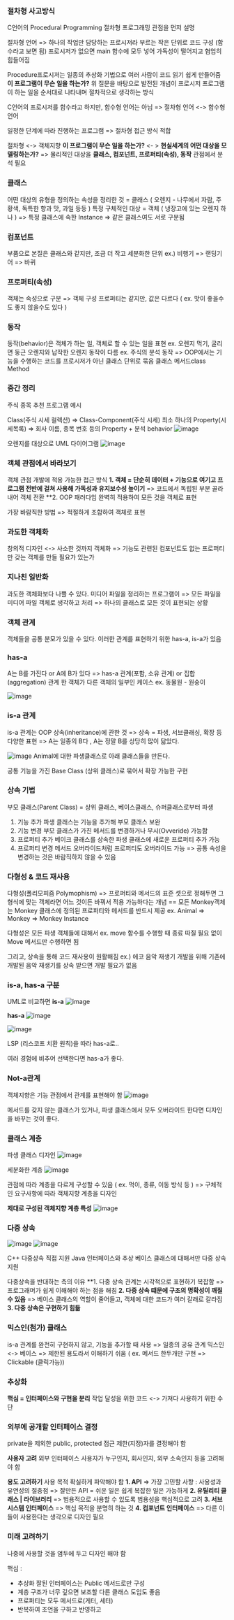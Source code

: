 ### **절차형 사고방식**
C언어의 Procedural Programming 절차형 프로그래밍 관점을 먼저 설명

절차형 언어
=> 하나의 작업만 담당하는 프로시저라 부르는 작은 단위로 코드 구성 (함수라고 보면 됨)
프로시저가 없으면 main 함수에 모두 넣어 가독성이 떨어지고 협업히 힘들어짐

Procedure프로시저는 일종의 추상화 기법으로 여러 사람이 코드 읽기 쉽게 만들어줌
**이 프로그램이 무슨 일을 하는가?**
위 질문을 바탕으로 발전된 개념이 프로시저
프로그램이 하는 일을 순서대로 나타내며 절차적으로 생각하는 방식

C언어의 프로시저를 함수라고 하지만, 함수형 언어는 아님
=> 절차형 언어 <-> 함수형 언어

일정한 단계에 따라 진행하는 프로그램
=> 절차형 접근 방식 적합

절차형 <-> 객체지향
**이 프로그램이 무슨 일을 하는가?** <- > **현실세계의 어떤 대상을 모델링하는가?**
=> 물리적인 대상을 **클래스, 컴포넌트, 프로퍼티(속성), 동작** 관점에서 분석 필요

### **클래스**
어떤 대상의 유형을 정의하는 속성을 정리한 것 = 클래스  ( 오렌지 - 나무에서 자람, 주황색, 독특한 향과 맛, 과일 등등 )
특정 구체적인 대상 = 객체 ( 냉장고에 있는 오렌지 하나 ) => 특정 클래스에 속한 Instance
=> 같은 클래스여도 서로 구분됨

### **컴포넌트**
부품으로 본질은 클래스와 같지만, 조금 더 작고 세분화한 단위
ex.) 비행기 => 랜딩기어 => 바퀴

### **프로퍼티(속성)**
객체는 속성으로 구분
=> 객체 구성 프로퍼티는 같지만, 값은 다르다 ( ex. 맛이 좋을수도 좋지 않을수도 있다 )

### **동작**
동작(behavior)은 객체가 하는 일, 객체로 할 수 있는 일을 표현
ex. 오렌지 먹기, 굴리면 둥근 오렌지와 납작한 오렌지 동작이 다름
ex. 주식의 분석 동작
=> OOP에서는 기능을 수행하는 코드를 프로시저가 아닌 클래스 단위로 묶음
클래스 메서드class Method

### **중간 정리**
주식 종목 추천 프로그램 예시

Class(주식 시세 컬렉션) => Class-Component(주식 시세)
최소 하나의 Property(시세목록)    =>  회사 이름, 종목 번호 등의 Property + 분석 behavior
![image](https://user-images.githubusercontent.com/85000118/137048871-207ce37b-9c63-4fbb-9f6d-d511cd0c156a.png)

오렌지를 대상으로 UML 다이어그램
![image](https://user-images.githubusercontent.com/85000118/137048888-79a28f3f-5664-4f70-864d-dcf84f58081d.png)


### **객체 관점에서 바라보기**
객체 관점 개발에 적용 가능한 접근 방식
**1. 객체 = 단순히 데이터 + 기능으로 여기고 프로그램 전반에 걸쳐 사용해 가독성과 유지보수성 높이기**
=> 코드에서 독립된 부분 골라내어 객체 전환 
**2. OOP 패러다임 완벽히 적용하여 모든 것을 객체로 표현

가장 바람직한 방법
=> 적절하게 조합하여 객체로 표현

### **과도한 객체화**
창의적 디자인 <-> 사소한 것까지 객체화
=> 기능도 관련된 컴포넌트도 없는 프로퍼티만 갖는 객체를 만들 필요가 있는가

### **지나친 일반화**
과도한 객체화보다 나쁠 수 있다.
미디어 파일을 정리하는 프로그램이 => 모든 파일을 미디어 파일 객체로 생각하고 처리
=> 하나의 클래스로 모든 것이 표현되는 상황



### **객체 관계**
객체들을 공통 분모가 있을 수 있다.
이러한 관계를 표현하기 위한 has-a, is-a가 있음

### **has-a**
A는 B를 가진다 or A에 B가 있다
=> has-a 관계(포함, 소유 관계) or 집합(aggregation) 관계
한 객체가 다른 객체의 일부인 케이스
ex. 동물원 - 원숭이

![image](https://user-images.githubusercontent.com/85000118/137049846-883ac149-15c2-402b-aabd-ebb62420e5d1.png)


### **is-a 관계**
is-a 관계는 OOP 상속(inheritance)에 관한 것
=> 상속 = 파생, 서브클래싱, 확장 등 다양한 표현
=> A는 일종의 B다 , A는 정말 B를 상당히 많이 닮았다.

![image](https://user-images.githubusercontent.com/85000118/137050067-979943d0-bd17-40ef-9922-51c0b95c9cd1.png)
Animal에 대한 파생클래스로 아래 클래스들을 만든다.

공통 기능을 가진  Base Class (상위 클래스)로 묶어서 확장 가능한 구현



### **상속 기법**
부모 클래스(Parent Class) = 상위 클래스, 베이스클래스, 슈퍼클래스로부터 파생

1. 기능 추가
파생 클래스는 기능을 추가해 부모 클래스 보완
2. 기능 변경
부모 클래스가 가진 메서드를 변경하거나 무시(Ovveride) 가능함
3. 프로퍼티 추가
베이크 클래스를 상속한 파생 클래스에 새로운 프로퍼티 추가 가능
4. 프로퍼티 변경
메서드 오버라이드처럼 프로퍼티도 오버라이드 가능
=> 공통 속성을 변경하는 것은 바람직하지 않을 수 있음

### **다형성 & 코드 재사용**
다형성(폴리모피즘 Polymophism)
=> 프로퍼티와 메서드의 표준 셋으로 정해두면 그 형식에 맞는 객체라면 어느 것이든 바꿔서 적용 가능하다는 개념
== 모든 Monkey객체는 Monkey 클래스에 정의된 프로퍼티와 메서드를 반드시 제공
ex. Animal => Monkey => Monkey Instance

다형성은 모든 파생 객체들에 대해서 ex. move 함수를 수행할 때 종료 따질 필요 없이 Move 메서드만 수행하면 됨

그리고, 상속을 통해 코드 재사용이 원활해짐
ex.) 에코 음악 재생기 개발을 위해 기존에 개발된 음악 재생기를 상속 받으면 개발 필요가 없음

### **is-a, has-a 구분**
UML로 비교하면
**is-a**
![image](https://user-images.githubusercontent.com/85000118/137052469-5e708eea-f0b5-4498-9c71-0a587eb6e37b.png)

**has-a**
![image](https://user-images.githubusercontent.com/85000118/137052590-72cbb25e-2c31-4547-b623-f9d3cd27e36f.png)


![image](https://user-images.githubusercontent.com/85000118/137053484-d057eb21-1f78-4e9b-9ec0-1ebb835d371e.png)

LSP (리스코프 치환 원칙)을 따라 has-a로..

여러 경험에 비추어 선택한다면 has-a가 좋다.

### **Not-a관계**
객체지향은 기능 관점에서 관계를 표현해야 함
![image](https://user-images.githubusercontent.com/85000118/137053692-407d636e-b1d2-4d66-936f-a1e167767d3a.png)

메서드를 갖지 않는 클래스가 있거나,
파생 클래스에서 모두 오버라이드 한다면 디자인을 바꾸는 것이 좋다.

### **클래스 계층**
파생 클래스 디자인
![image](https://user-images.githubusercontent.com/85000118/137053976-95452d3c-fa1e-41f9-b87d-eea3bc071b1b.png)

세분화한 계층
![image](https://user-images.githubusercontent.com/85000118/137054034-99997a77-2fb6-480a-8cbe-9a883f08f7ef.png)

관점에 따라 계층을 다르게 구성할 수 있음 ( ex. 먹이, 종류, 이동 방식 등 )
=> 구체적인 요구사항에 따라 객체지향 계층을 디자인

**제대로 구성된 객체지향 계층 특성**
![image](https://user-images.githubusercontent.com/85000118/137054181-952e16b8-f636-4552-a1df-4acace7d8aff.png)

### **다중 상속**
![image](https://user-images.githubusercontent.com/85000118/137054215-34850fb1-fc1e-4623-afcf-d105463a3dcc.png)
![image](https://user-images.githubusercontent.com/85000118/137054230-d5b54c84-e7a7-4c7c-baf5-9e26b7b98af6.png)

C++
다중상속 직접 지원
Java
인터페이스와 추상 베이스 클래스에 대해서만 다중 상속 지원

다중상속을 반대하는 측의 이유
**1. 다중 상속 관계는 시각적으로 표현하기 복잡함
=> 프로그래머가 쉽게 이해해야 하는 점을 해침
**2. 다중 상속 떄문에 구조의 명확성이 깨질 수 있음**
=> 베이스 클래스의 역할이 줄어들고, 객체에 대한 코드가 여러 갈래로 갈라짐
**3. 다중 상속은 구현하기 힘듦**


### **믹스인(첨가) 클래스**
is-a 관계를 완전히 구현하지 않고, 기능을 추가할 때 사용
=> 일종의 공유 관계
믹스인 <-> 베이스
=> 제한된 용도라서 이해하기 쉬움 ( ex. 메서드 한두개만 구현 => Clickable (클릭가능))


### **추상화**
**핵심 = 인터페이스와 구현을 분리**
작업 달성을 위한 코드 <-> 가져다 사용하기 위한 수단

### **외부에 공개할 인터페이스 결정**
private을 제외한 public, protected 접근 제한(지정)자를 결정해야 함

**사용자 고려**
외부 인터페이스 사용자가 누구인지, 회사인지, 외부 소속인지 등을 고려해야 함

**용도 고려하기**
사용 목적 확실하게 파악해야 함
**1. API**
=> 가장 고민할 사항 : 사용성과 유연성의 절충점
=> 잘만든 API = 쉬운 일은 쉽게 복잡한 일은 가능하게
**2. 유틸리티 클래스 | 라이브러리**
=> 범용적으로 사용할 수 있도록 범용성을 핵심적으로 고려
**3. 서브시스템 인터페이스**
=> 핵심 목적을 분명히 하는 것
**4. 컴포넌트 인터페이스**
=> 다른 이들이 사용한다는 생각으로 디자인 필요

### **미래 고려하기**
나중에 사용할 것을 염두에 두고 디자인 해야 함

핵심 :
 - 추상화 잘된 인터페이스는 Public 메서드로만 구성
 - 계층 구조가 너무 깊으면 보조할 다른 클래스 도입도 좋음
 - 프로퍼티는 모두 메서드로(게터, 세터)
 - 반복하여 조언을 구하고 반영하고
